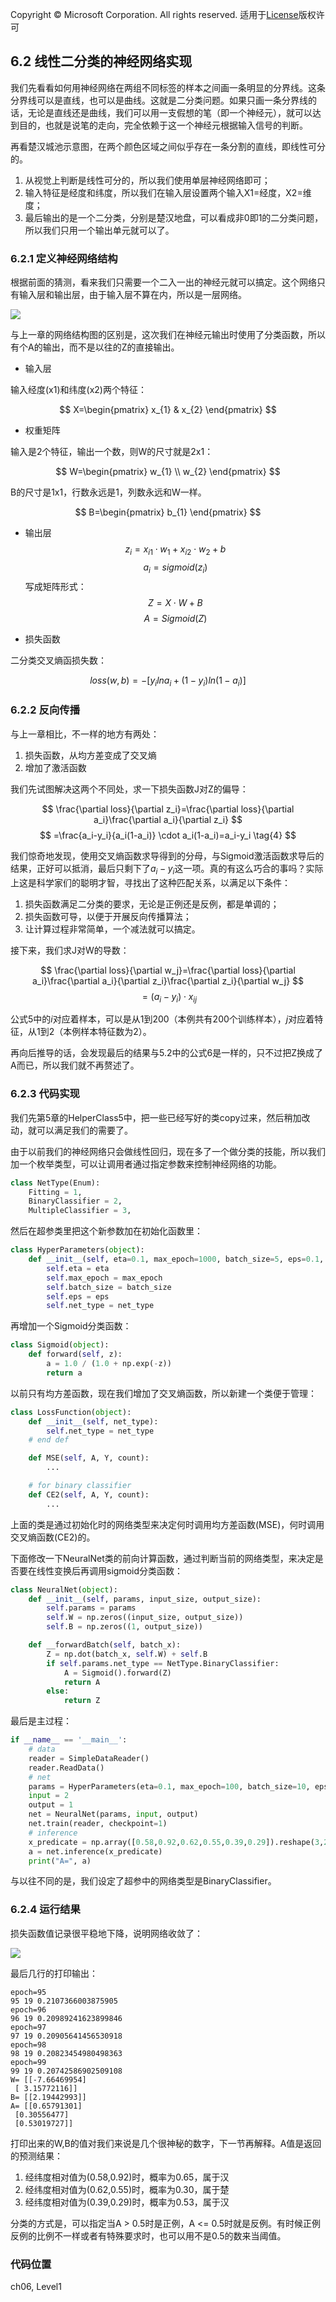 Copyright © Microsoft Corporation. All rights reserved.
  适用于[License](https://github.com/Microsoft/ai-edu/blob/master/LICENSE.md)版权许可
  
## 6.2 线性二分类的神经网络实现

我们先看看如何用神经网络在两组不同标签的样本之间画一条明显的分界线。这条分界线可以是直线，也可以是曲线。这就是二分类问题。如果只画一条分界线的话，无论是直线还是曲线，我们可以用一支假想的笔（即一个神经元），就可以达到目的，也就是说笔的走向，完全依赖于这一个神经元根据输入信号的判断。

再看楚汉城池示意图，在两个颜色区域之间似乎存在一条分割的直线，即线性可分的。

1. 从视觉上判断是线性可分的，所以我们使用单层神经网络即可；
2. 输入特征是经度和纬度，所以我们在输入层设置两个输入X1=经度，X2=维度；
3. 最后输出的是一个二分类，分别是楚汉地盘，可以看成非0即1的二分类问题，所以我们只用一个输出单元就可以了。

### 6.2.1 定义神经网络结构

根据前面的猜测，看来我们只需要一个二入一出的神经元就可以搞定。这个网络只有输入层和输出层，由于输入层不算在内，所以是一层网络。

<img src="..\Images\6\BinaryClassifierNN.png">

与上一章的网络结构图的区别是，这次我们在神经元输出时使用了分类函数，所以有个A的输出，而不是以往的Z的直接输出。

- 输入层

输入经度(x1)和纬度(x2)两个特征：

$$
X=\begin{pmatrix}
x_{1} & x_{2}
\end{pmatrix}
$$

- 权重矩阵

输入是2个特征，输出一个数，则W的尺寸就是2x1：

$$
W=\begin{pmatrix}
w_{1} \\ w_{2}
\end{pmatrix}
$$

B的尺寸是1x1，行数永远是1，列数永远和W一样。

$$
B=\begin{pmatrix}
b_{1}
\end{pmatrix}
$$

- 输出层
$$z_i = x_{i1} \cdot w_1 + x_{i2} \cdot w_2 + b \tag{1}$$
$$a_i = sigmoid(z_i) \tag{2}$$
写成矩阵形式：
$$Z=X \cdot W+B$$
$$A = Sigmoid(Z)$$

- 损失函数

二分类交叉熵函损失数：

$$
loss(w,b) = -[y_ilna_i+(1-y_i)ln(1-a_i)] \tag{3}
$$

### 6.2.2 反向传播

与上一章相比，不一样的地方有两处：

1. 损失函数，从均方差变成了交叉熵
2. 增加了激活函数

我们先试图解决这两个不同处，求一下损失函数J对Z的偏导：

$$
\frac{\partial loss}{\partial z_i}=\frac{\partial loss}{\partial a_i}\frac{\partial a_i}{\partial z_i}
$$
$$
=\frac{a_i-y_i}{a_i(1-a_i)} \cdot a_i(1-a_i)=a_i-y_i \tag{4}
$$

我们惊奇地发现，使用交叉熵函数求导得到的分母，与Sigmoid激活函数求导后的结果，正好可以抵消，最后只剩下了$a_i-y_i$这一项。真的有这么巧合的事吗？实际上这是科学家们的聪明才智，寻找出了这种匹配关系，以满足以下条件：
1. 损失函数满足二分类的要求，无论是正例还是反例，都是单调的；
2. 损失函数可导，以便于开展反向传播算法；
3. 让计算过程非常简单，一个减法就可以搞定。

接下来，我们求J对W的导数：

$$
\frac{\partial loss}{\partial w_j}=\frac{\partial loss}{\partial a_i}\frac{\partial a_i}{\partial z_i}\frac{\partial z_i}{\partial w_j}
$$
$$
=(a_i-y_i) \cdot x_{ij} \tag{5}
$$

公式5中的$i$对应着样本，可以是从1到200（本例共有200个训练样本），$j$对应着特征，从1到2（本例样本特征数为2）。

再向后推导的话，会发现最后的结果与5.2中的公式6是一样的，只不过把Z换成了A而已，所以我们就不再赘述了。

### 6.2.3 代码实现

我们先第5章的HelperClass5中，把一些已经写好的类copy过来，然后稍加改动，就可以满足我们的需要了。

由于以前我们的神经网络只会做线性回归，现在多了一个做分类的技能，所以我们加一个枚举类型，可以让调用者通过指定参数来控制神经网络的功能。

```Python
class NetType(Enum):
    Fitting = 1,
    BinaryClassifier = 2,
    MultipleClassifier = 3,
```

然后在超参类里把这个新参数加在初始化函数里：

```Python
class HyperParameters(object):
    def __init__(self, eta=0.1, max_epoch=1000, batch_size=5, eps=0.1, net_type=NetType.Fitting):
        self.eta = eta
        self.max_epoch = max_epoch
        self.batch_size = batch_size
        self.eps = eps
        self.net_type = net_type
```
再增加一个Sigmoid分类函数：

```Python
class Sigmoid(object):
    def forward(self, z):
        a = 1.0 / (1.0 + np.exp(-z))
        return a
```

以前只有均方差函数，现在我们增加了交叉熵函数，所以新建一个类便于管理：

```Python
class LossFunction(object):
    def __init__(self, net_type):
        self.net_type = net_type
    # end def

    def MSE(self, A, Y, count):
        ...

    # for binary classifier
    def CE2(self, A, Y, count):
        ...
```
上面的类是通过初始化时的网络类型来决定何时调用均方差函数(MSE)，何时调用交叉熵函数(CE2)的。

下面修改一下NeuralNet类的前向计算函数，通过判断当前的网络类型，来决定是否要在线性变换后再调用sigmoid分类函数：

```Python
class NeuralNet(object):
    def __init__(self, params, input_size, output_size):
        self.params = params
        self.W = np.zeros((input_size, output_size))
        self.B = np.zeros((1, output_size))

    def __forwardBatch(self, batch_x):
        Z = np.dot(batch_x, self.W) + self.B
        if self.params.net_type == NetType.BinaryClassifier:
            A = Sigmoid().forward(Z)
            return A
        else:
            return Z
```

最后是主过程：

```Python
if __name__ == '__main__':
    # data
    reader = SimpleDataReader()
    reader.ReadData()
    # net
    params = HyperParameters(eta=0.1, max_epoch=100, batch_size=10, eps=1e-3, net_type=NetType.BinaryClassifier)
    input = 2
    output = 1
    net = NeuralNet(params, input, output)
    net.train(reader, checkpoint=1)
    # inference
    x_predicate = np.array([0.58,0.92,0.62,0.55,0.39,0.29]).reshape(3,2)
    a = net.inference(x_predicate)
    print("A=", a)    
```

与以往不同的是，我们设定了超参中的网络类型是BinaryClassifier。

### 6.2.4 运行结果

损失函数值记录很平稳地下降，说明网络收敛了：

<img src="../Images/6/binary_loss.png">

最后几行的打印输出：

```
epoch=95
95 19 0.2107366003875905
epoch=96
96 19 0.20989241623899846
epoch=97
97 19 0.20905641456530918
epoch=98
98 19 0.20823454980498363
epoch=99
99 19 0.20742586902509108
W= [[-7.66469954]
 [ 3.15772116]]
B= [[2.19442993]]
A= [[0.65791301]
 [0.30556477]
 [0.53019727]]
```

打印出来的W,B的值对我们来说是几个很神秘的数字，下一节再解释。A值是返回的预测结果：

1. 经纬度相对值为(0.58,0.92)时，概率为0.65，属于汉
2. 经纬度相对值为(0.62,0.55)时，概率为0.30，属于楚
3. 经纬度相对值为(0.39,0.29)时，概率为0.53，属于汉

分类的方式是，可以指定当A > 0.5时是正例，A <= 0.5时就是反例。有时候正例反例的比例不一样或者有特殊要求时，也可以用不是0.5的数来当阈值。



### 代码位置

ch06, Level1
